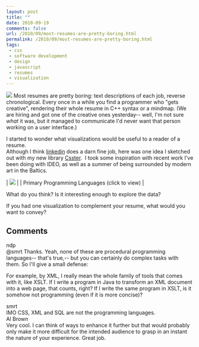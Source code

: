 ```yaml
---
layout: post
title: ""
date: 2010-09-19
comments: false
url: /2010/09/most-resumes-are-pretty-boring.html
permalink: /2010/09/most-resumes-are-pretty-boring.html
tags:
 - css
 - software development
 - design
 - javascript
 - resumes
 - visualization
---
```


[![](http://2.bp.blogspot.com/-H3rbqY4T-yA/T_EDGfGhgcI/AAAAAAAABF4/1Lz2AVcxSs0/s200/Screen+Shot+2012-07-01+at+7.06.56+PM.png)](http://2.bp.blogspot.com/-H3rbqY4T-yA/T_EDGfGhgcI/AAAAAAAABF4/1Lz2AVcxSs0/s1600/Screen+Shot+2012-07-01+at+7.06.56+PM.png)
Most resumes are pretty boring: text descriptions of each job, reverse chronological. Every once in a while you find a programmer who "gets creative", rendering their whole resume in C++ syntax or a mindmap. (We are hiring and got one of the creative ones yesterday-- well, I'm not sure _what_ it was, but it managed to communicate I'd never want that person working on a user interface.)  
  
I started to wonder what visualizations would be useful to a reader of a resume.   
Although I think [linkedin](http://www.linkedin.com/in/ndpsoftware) does a darn fine job, here was one idea I sketched out with my new library [Csster](http://github.com/ndp/csster). &nbsp;I took some inspiration with recent work I've been doing with IDEO, as well as a summer of being surrounded by modern art in the Baltics.  
  

| [![](http://2.bp.blogspot.com/-H3rbqY4T-yA/T_EDGfGhgcI/AAAAAAAABF4/1Lz2AVcxSs0/s400/Screen+Shot+2012-07-01+at+7.06.56+PM.png)](http://2.bp.blogspot.com/-H3rbqY4T-yA/T_EDGfGhgcI/AAAAAAAABF4/1Lz2AVcxSs0/s1600/Screen+Shot+2012-07-01+at+7.06.56+PM.png) |
| Primary Programming Languages (click to view) |

  
What do you think? Is it interesting enough to explore the data?  
  
If you had one visualization to complement your resume, what would you want to convey? <h2>Comments</h2>
<div class='comments'>
<div class='comment'>
<div class='author'>ndp</div>
<div class='content'>
@smrt Thanks. Yeah, none of these are procedural programming languages-- that's true,-- but you can certainly do complex tasks with them. So I'll give a small defense:  
  
For example, by XML, I really mean the whole family of tools that comes with it, like XSLT. If I write a program in Java to transform an XML document into a web page, that counts, right? If I write the same program in XSLT, is it somehow not programming (even if it is more concise)?

</div>
</div>
<div class='comment'>
<div class='author'>smrt</div>
<div class='content'>
IMO CSS, XML and SQL are not the programming languages.

</div>
</div>
<div class='comment'>
<div class='author'>Al Brown</div>
<div class='content'>
Very cool. I can think of ways to enhance it further but that would probably only make it more difficult for the intended audience to grasp in an instant the nature of your experience. Great job.

</div>
</div>
</div>
